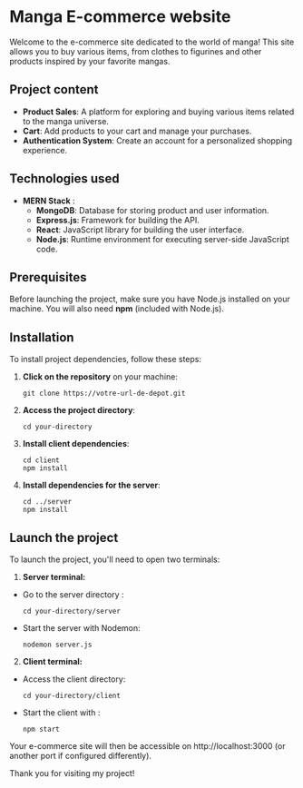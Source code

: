 # Manga E-commerce website

Welcome to the e-commerce site dedicated to the world of manga! This site allows you to buy various items, from clothes to figurines and other products inspired by your favorite mangas.

## Project content

- **Product Sales**: A platform for exploring and buying various items related to the manga universe.
- **Cart**: Add products to your cart and manage your purchases.
- **Authentication System**: Create an account for a personalized shopping experience.

## Technologies used

- **MERN Stack** : 
  - **MongoDB**: Database for storing product and user information.
  - **Express.js**: Framework for building the API.
  - **React**: JavaScript library for building the user interface.
  - **Node.js**: Runtime environment for executing server-side JavaScript code.

## Prerequisites

Before launching the project, make sure you have Node.js installed on your machine. You will also need **npm** (included with Node.js).

## Installation

To install project dependencies, follow these steps:

1. **Click on the repository** on your machine:
   ```
   git clone https://votre-url-de-depot.git
2. **Access the project directory**:
    ```
    cd your-directory
3. **Install client dependencies**:
    ```
    cd client
    npm install
4. **Install dependencies for the server**:
    ```
    cd ../server
    npm install
## Launch the project

To launch the project, you'll need to open two terminals:

1. **Server terminal:**
- Go to the server directory :
   ```
   cd your-directory/server
- Start the server with Nodemon:
    ```
    nodemon server.js
2. **Client terminal:**
- Access the client directory:
    ```
    cd your-directory/client
- Start the client with :
    ```
    npm start
Your e-commerce site will then be accessible on http://localhost:3000 (or another port if configured differently).

Thank you for visiting my project!